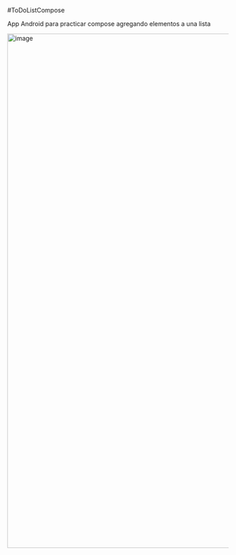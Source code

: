 #ToDoListCompose

App Android para practicar compose agregando elementos a una lista

<img width="540" height="1170" alt="image" src="https://github.com/user-attachments/assets/dd07254e-7bf5-4b2e-82ef-030f75d0d76b" />
